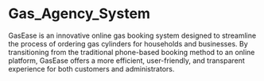# Gas_Agency_System
GasEase is an innovative online gas booking system designed to streamline the process of ordering gas cylinders for households and businesses. By transitioning from the traditional phone-based booking method to an online platform, GasEase offers a more efficient, user-friendly, and transparent experience for both customers and administrators.
